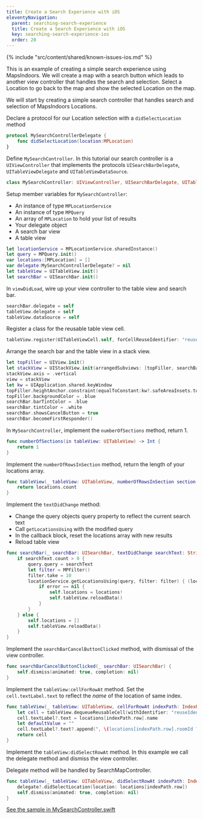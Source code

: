 ```yaml
---
title: Create a Search Experience with iOS
eleventyNavigation:
  parent: searching-search-experience
  title: Create a Search Experience with iOS
  key: searching-search-experience-ios
  order: 20
---
```


<!-- Known Issues -->
{% include "src/content/shared/known-issues-ios.md" %}

This is an example of creating a simple search experience using MapsIndoors. We will create a map with a search button which leads to another view controller that handles the search and selection. Select a Location to go back to the map and show the selected Location on the map.

We will start by creating a simple search controller that handles search and selection of MapsIndoors Locations.

Declare a protocol for our Location selection with a `didSelectLocation` method

```swift
protocol MySearchControllerDelegate {
    func didSelectLocation(location:MPLocation)
}
```

Define `MySearchController`. In this tutorial our search controller is a `UIViewController` that implements the protocols `UISearchBarDelegate`, `UITableViewDelegate` and `UITableViewDataSource`.

```swift
class MySearchController: UIViewController, UISearchBarDelegate, UITableViewDelegate, UITableViewDataSource {
```

Setup member variables for `MySearchController`:

* An instance of type `MPLocationService`
* An instance of type `MPQuery`
* An array of `MPLocation` to hold your list of results
* Your delegate object
* A search bar view
* A table view

```swift
let locationService = MPLocationService.sharedInstance()
let query = MPQuery.init()
var locations:[MPLocation] = []
var delegate:MySearchControllerDelegate? = nil
let tableView = UITableView.init()
let searchBar = UISearchBar.init()
```

In `viewDidLoad`, wire up your view controller to the table view and search bar.

```swift
searchBar.delegate = self
tableView.delegate = self
tableView.dataSource = self
```

Register a class for the reusable table view cell.

```swift
tableView.register(UITableViewCell.self, forCellReuseIdentifier: "reuseIdentifier")
```

Arrange the search bar and the table view in a stack view.

```swift
let topFiller = UIView.init()
let stackView = UIStackView.init(arrangedSubviews: [topFiller, searchBar, tableView])
stackView.axis = .vertical
view = stackView
let kw = UIApplication.shared.keyWindow
topFiller.heightAnchor.constraint(equalToConstant:kw?.safeAreaInsets.top ?? 0).isActive = true
topFiller.backgroundColor = .blue
searchBar.barTintColor = .blue
searchBar.tintColor = .white
searchBar.showsCancelButton = true
searchBar.becomeFirstResponder()
```

In `MySearchController`, implement the `numberOfSections` method, return 1.

```swift
func numberOfSections(in tableView: UITableView) -> Int {
    return 1
}
```

Implement the `numberOfRowsInSection` method, return the length of your locations array.

```swift
func tableView(_ tableView: UITableView, numberOfRowsInSection section: Int) -> Int {
    return locations.count
}
```

Implement the `textDidChange` method:

* Change the query objects query property to reflect the current search text
* Call `getLocationsUsing` with the modified query
* In the callback block, reset the locations array with new results
* Reload table view

```swift
func searchBar(_ searchBar: UISearchBar, textDidChange searchText: String) {
    if searchText.count > 0 {
        query.query = searchText
        let filter = MPFilter()
        filter.take = 10
        locationService.getLocationsUsing(query, filter: filter) { (locations, error) in
            if error == nil {
                self.locations = locations!
                self.tableView.reloadData()
            }
        }
    } else {
        self.locations = []
        self.tableView.reloadData()
    }
}
```

Implement the `searchBarCancelButtonClicked` method, with dismissal of the view controller.

```swift
func searchBarCancelButtonClicked(_ searchBar: UISearchBar) {
    self.dismiss(animated: true, completion: nil)
}
```

Implement the `tableView:cellForRowAt` method. Set the `cell.textLabel.text` to reflect the *name* of the location of same index.

```swift
func tableView(_ tableView: UITableView, cellForRowAt indexPath: IndexPath) -> UITableViewCell {
    let cell = tableView.dequeueReusableCell(withIdentifier: "reuseIdentifier", for: indexPath)
    cell.textLabel?.text = locations[indexPath.row].name
    let defaultValue = ""
    cell.textLabel?.text?.append(", \(locations[indexPath.row].roomId ?? defaultValue), \(locations[indexPath.row].building ?? defaultValue), \(locations[indexPath.row].venue ?? defaultValue)")
    return cell
}
```

Implement the `tableView:didSelectRowAt` method. In this example we call the delegate method and dismiss the view controller.

Delegate method will be handled by SearchMapController.

```swift
func tableView(_ tableView: UITableView, didSelectRowAt indexPath: IndexPath) {
    delegate?.didSelectLocation(location: locations[indexPath.row])
    self.dismiss(animated: true, completion: nil)
}
```

[See the sample in MySearchController.swift](https://github.com/MapsIndoors/MapsIndoorsIOS/blob/master/Example/DemoSamples/Search/MySearchController.swift)
